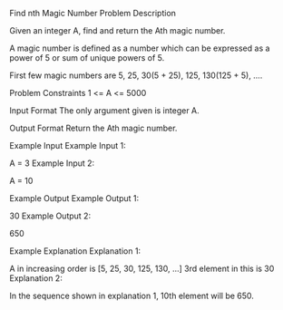 Find nth Magic Number
Problem Description

Given an integer A, find and return the Ath magic number.

A magic number is defined as a number which can be expressed as a power of 5 or sum of unique powers of 5.

First few magic numbers are 5, 25, 30(5 + 25), 125, 130(125 + 5), ….



Problem Constraints
1 <= A <= 5000



Input Format
The only argument given is integer A.



Output Format
Return the Ath magic number.



Example Input
Example Input 1:

A = 3
Example Input 2:

A = 10


Example Output
Example Output 1:

30
Example Output 2:

650


Example Explanation
Explanation 1:

A in increasing order is [5, 25, 30, 125, 130, ...]
3rd element in this is 30
Explanation 2:

In the sequence shown in explanation 1, 10th element will be 650.